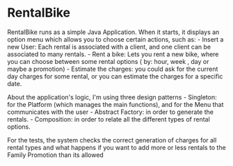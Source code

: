 # RentalBike

RentalBike runs as a simple Java Application. When it starts, it displays an 
option menu which allows you to choose certain actions, such as:
            - Insert a new User: Each rental is associated with a client, 
                                 and one client can be associated to many rentals.
            - Rent a bike: Lets you rent a new bike, where you can choose between some rental options ( by: hour, week , day or maybe a promotion)
            - Estimate the charges: you could ask for the current day charges for some rental, or you can estimate the charges for a specific date.
            
 About the application's logic, I'm using three design patterns
          - Singleton: for the Platform (which manages the main functions), and for the Menu that communicates with the user
          - Abstract Factory: in order to generate the rentals.
          - Composition: in order to relate all the different types of rental options.
          
For the tests, the system checks the correct generation of charges for all rental types 
and what happens if you want to add more or less rentals to the Family Promotion than its allowed
          
          
          
